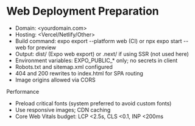 # Web Deployment Preparation

- Domain: <yourdomain.com>
- Hosting: <Vercel/Netlify/Other>
- Build command: expo export --platform web (CI) or npx expo start --web for preview
- Output: dist/ (Expo web export) or .next/ if using SSR (not used here)
- Environment variables: EXPO_PUBLIC_* only; no secrets in client
- Robots.txt and sitemap.xml configured
- 404 and 200 rewrites to index.html for SPA routing
- Image origins allowed via CORS

Performance
- Preload critical fonts (system preferred to avoid custom fonts)
- Use responsive images; CDN caching
- Core Web Vitals budget: LCP <2.5s, CLS <0.1, INP <200ms

